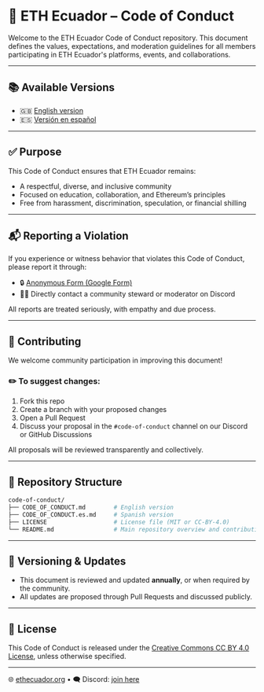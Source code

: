 # 📜 ETH Ecuador – Code of Conduct

Welcome to the ETH Ecuador Code of Conduct repository. This document defines the values, expectations, and moderation guidelines for all members participating in ETH Ecuador's platforms, events, and collaborations.

---

## 📚 Available Versions

- 🇬🇧 [English version](./CODE_OF_CONDUCT.md)
- 🇪🇸 [Versión en español](./CODE_OF_CONDUCT.es.md)

---

## ✅ Purpose

This Code of Conduct ensures that ETH Ecuador remains:

- A respectful, diverse, and inclusive community
- Focused on education, collaboration, and Ethereum’s principles
- Free from harassment, discrimination, speculation, or financial shilling

---

## 📬 Reporting a Violation

If you experience or witness behavior that violates this Code of Conduct, please report it through:

- 🔒 [Anonymous Form (Google Form)](https://forms.ethecuador.org/anónimo-coc)
- 🧑‍💻 Directly contact a community steward or moderator on Discord

All reports are treated seriously, with empathy and due process.

---

## 🤝 Contributing

We welcome community participation in improving this document!

### ✏️ To suggest changes:

1. Fork this repo
2. Create a branch with your proposed changes
3. Open a Pull Request
4. Discuss your proposal in the `#code-of-conduct` channel on our Discord or GitHub Discussions

All proposals will be reviewed transparently and collectively.

---

## 📌 Repository Structure
```bash
code-of-conduct/
├── CODE_OF_CONDUCT.md        # English version
├── CODE_OF_CONDUCT.es.md     # Spanish version
├── LICENSE                   # License file (MIT or CC-BY-4.0)
└── README.md                 # Main repository overview and contribution guide
```

---

## 📅 Versioning & Updates

- This document is reviewed and updated **annually**, or when required by the community.
- All updates are proposed through Pull Requests and discussed publicly.

---

## 🧾 License

This Code of Conduct is released under the [Creative Commons CC BY 4.0 License](https://creativecommons.org/licenses/by/4.0/), unless otherwise specified.

---

🌐 [ethecuador.org](https://ethecuador.org) • 🗨️ Discord: [join here](https://discord.gg/eth-ecuador)
